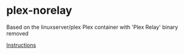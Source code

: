# plex-norelay

Based on the linuxserver/plex Plex container with 'Plex Relay' binary removed

[Instructions](https://hub.docker.com/r/linuxserver/plex)
